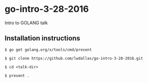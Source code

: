# go-intro-3-28-2016
Intro to GOLANG talk

## Installation instructions

```
$ go get golang.org/x/tools/cmd/present

$ git clone https://github.com/lwdallas/go-intro-3-28-2016.git

$ cd <talk-dir>

$ present .
```
